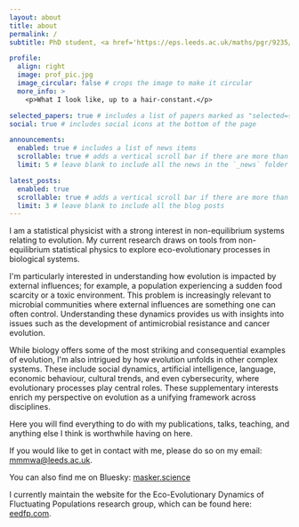 ```yaml
---
layout: about
title: about
permalink: /
subtitle: PhD student, <a href='https://eps.leeds.ac.uk/maths/pgr/9235/matthew-asker'>University of Leeds</a>. Mathematics of evolution.

profile:
  align: right
  image: prof_pic.jpg
  image_circular: false # crops the image to make it circular
  more_info: >
    <p>What I look like, up to a hair-constant.</p>

selected_papers: true # includes a list of papers marked as "selected={true}"
social: true # includes social icons at the bottom of the page

announcements:
  enabled: true # includes a list of news items
  scrollable: true # adds a vertical scroll bar if there are more than 3 news items
  limit: 5 # leave blank to include all the news in the `_news` folder

latest_posts:
  enabled: true
  scrollable: true # adds a vertical scroll bar if there are more than 3 new posts items
  limit: 3 # leave blank to include all the blog posts
---
```


I am a statistical physicist with a strong interest in non-equilibrium systems relating to evolution. My current research draws on tools from non-equilibrium statistical physics to explore eco-evolutionary processes in biological systems.

I'm particularly interested in understanding how evolution is impacted by external influences; for example, a population experiencing a sudden food scarcity or a toxic environment. This problem is increasingly relevant to microbial communities where external influences are something one can often control. Understanding these dynamics provides us with insights into issues such as the development of antimicrobial resistance and cancer evolution. 

While biology offers some of the most striking and consequential examples of evolution, I'm also intrigued by how evolution unfolds in other complex systems. These include social dynamics, artificial intelligence, language, economic behaviour, cultural trends, and even cybersecurity, where evolutionary processes play central roles. These supplementary interests enrich my perspective on evolution as a unifying framework across disciplines.

Here you will find everything to do with my publications, talks, teaching, and anything else I think is worthwhile having on here.

If you would like to get in contact with me, please do so on my email: [mmmwa@leeds.ac.uk](mailto:mmmwa@leeds.ac.uk).

You can also find me on Bluesky: [masker.science](https://bsky.app/profile/masker.science)

I currently maintain the website for the Eco-Evolutionary Dynamics of Fluctuating Populations research group, which can be found here: [eedfp.com](https://eedfp.com).
